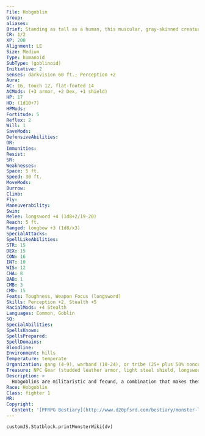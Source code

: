 ```yaml
---
File: Hobgoblin
Group: 
aliases: 
Brief: Standing as tall as a human, this muscular, gray-skinned creature peers about with tiny, observant eyes.
CR: 1/2
XP: 200
Alignment: LE
Size: Medium
Type: humanoid
SubType: (goblinoid)
Initiative: 2
Senses: darkvision 60 ft.; Perception +2
Aura: 
AC: 16, touch 12, flat-footed 14
ACMods: (+3 armor, +2 Dex, +1 shield)
HP: 17
HD: (1d10+7)
HPMods: 
Fortitude: 5
Reflex: 2
Will: 1
SaveMods: 
DefensiveAbilities: 
DR: 
Immunities: 
Resist: 
SR: 
Weaknesses: 
Space: 5 ft.
Speed: 30 ft.
MoveMods: 
Burrow: 
Climb: 
Fly: 
Maneuverability: 
Swim: 
Melee: longsword +4 (1d8+2/19-20)
Reach: 5 ft.
Ranged: longbow +3 (1d8/x3)
SpecialAttacks: 
SpellLikeAbilities: 
STR: 15
DEX: 15
CON: 16
INT: 10
WIS: 12
CHA: 8
BAB: 1
CMB: 3
CMD: 15
Feats: Toughness, Weapon Focus (longsword)
Skills: Perception +2, Stealth +5
RacialMods: +4 Stealth
Languages: Common, Goblin
SQ: 
SpecialAbilities: 
SpellsKnown: 
SpellsPrepared: 
SpellDomains: 
Bloodline: 
Environment: hills
Temperature: temperate
Organization: gang (4-9), warband (10-24), or tribe (25+ plus 50% noncombatants, 1 sergeant of 3rd level per 20 adults, 1 or 2 lieutenants of 4th or 5th level, 1 leader of 6th-8th level, 6-12 leopards, and 1-4 ogres or 1-2 trolls)
Treasure: NPC Gear (studded leather armor, light steel shield, longsword, longbow with 20 arrows, other treasure)
Description: >
  Hobgoblins are militaristic and fecund, a combination that makes them quite dangerous in some regions. They breed quickly, replacing fallen members with new soldiers and keeping up their numbers despite the fortunes of war. They generally need little reason to declare war, but more often than not that reason is to capture new slaves- life as a slave in a hobgoblin lair is brutal and short, and new slaves are always needed to replace those who fall or are eaten. Of all the goblinoid races, the hobgoblin is by far the most civilized. They see the larger and more solitary bugbears as tools to be hired and used where appropriate, usually for specif ic missions involving assassination and stealth, and look upon their smaller goblin kin with a mix of shame and frustration. Hobgoblins admire goblin tenacity, yet their miniscule kindred's unpredictable nature and fondness for fire make them unwelcome additions to hobgoblin tribes or settlements. Nonetheless, most hobgoblin tribes include a small group of goblins, typically squatting in the most undesirable corners of the settlement. Many hobgoblin tribes combine their love of warfare with keen intellects. The science of siege engines, alchemy, and complex feats of engineering fascinate most hobgoblins, and those who are particularly skilled are treated as heroes and invariably secure high-ranking positions in the tribe. Slaves with analytical minds are quite valued, and as such raids on dwarven cities are commonplace. It is well known that hobgoblins mistrust and even despise magic, particularly arcane magic. Their shamans are treated with a mix of fear and respect, and are usually forced to live alone on the fringes of the tribe's lair. It is all but unheard of to find a hobgoblin practicing arcane magic, or as hobgoblins call it, "elf magic." This is the root of their hatred of magic-the hobgoblins' hatred of elves. A hobgoblin stands 5 feet tall and weighs 160 pounds. Hobgoblin Characters Hobgoblins are defined by their class levels-they do not possess racial Hit Dice. All hobgoblins have the following racial traits. +2 Dexterity, +2 Constitution: Hobgoblins are fast and hearty. Darkvision: Hobgoblins can see in the dark up to 60 feet. Sneaky: Hobgoblins gain a +4 racial bonus on Stealth checks. Languages: All hobgoblins begin play speaking Common and Goblin. Hobgoblins with high Intelligence scores can choose any of the following bonus languages: Draconic, Dwarven, Infernal, Giant, Orc.
Race: Hobgoblin
Class: fighter 1
MR: 
Copyright:
  Content: '[PFRPG Bestiary](http://www.d20pfsrd.com/bestiary/monster-listings/humanoids/hobgoblin)'
---
```

```dataviewjs
customJS.Statblock.printMonsterWiki(dv)
```
